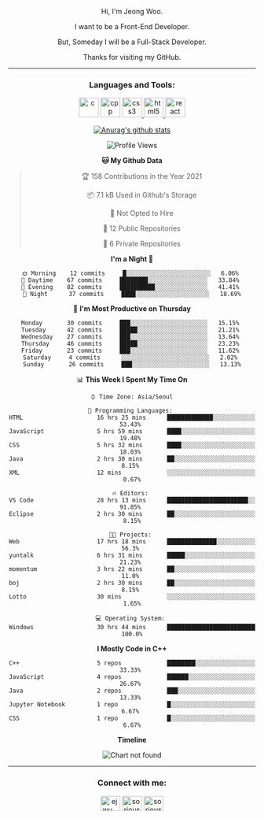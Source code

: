 <div align="center">

Hi, I'm Jeong Woo.

I want to be a Front-End Developer.

But, Someday I will be a Full-Stack Developer.

Thanks for visiting my GitHub.

</div>

---

<link rel="stylesheet" href="devicon.min.css">
<h3 align="center">Languages and Tools:</h3>
<p align="center"> <a href="https://www.cprogramming.com/" target="_blank"> <img src="https://user-images.githubusercontent.com/49060014/104815556-9b409780-5858-11eb-9e57-76cd1f41b210.png" alt="c" height="40"></a>  <a href="https://www.w3schools.com/cpp/" target="_blank"> <img src="https://user-images.githubusercontent.com/49060014/104815621-05593c80-5859-11eb-8ffb-fdb9956f63c1.png" alt="cpp" height="40"></a> <a href="https://www.w3schools.com/css/" target="_blank"> <img src="https://user-images.githubusercontent.com/49060014/104815701-6e40b480-5859-11eb-985c-fe7214015048.png" alt="css3" height="40"/> </a> <a href="https://www.w3.org/html/" target="_blank"> <img src="https://user-images.githubusercontent.com/49060014/104815691-64b74c80-5859-11eb-85ac-165452a17a2e.png" alt="html5" height="40"/> </a> <a href="https://reactjs.org/" target="_blank"> <img src="https://user-images.githubusercontent.com/49060014/104815672-44878d80-5859-11eb-8695-602d3f0b85d2.png" alt="react" height="40"/> </a> </p>

<div align="center">
  
[![Anurag's github stats](https://github-readme-stats.vercel.app/api?username=sorious77)](https://github.com/anuraghazra/github-readme-stats)



<!--START_SECTION:waka-->
![Profile Views](http://img.shields.io/badge/Profile%20Views-55-blue)

**🐱 My Github Data** 

> 🏆 158 Contributions in the Year 2021
 > 
> 📦 7.1 kB Used in Github's Storage 
 > 
> 🚫 Not Opted to Hire
 > 
> 📜 12 Public Repositories 
 > 
> 🔑 6 Private Repositories  
 > 
**I'm a Night 🦉** 

```text
🌞 Morning    12 commits     █░░░░░░░░░░░░░░░░░░░░░░░░   6.06% 
🌆 Daytime    67 commits     ████████░░░░░░░░░░░░░░░░░   33.84% 
🌃 Evening    82 commits     ██████████░░░░░░░░░░░░░░░   41.41% 
🌙 Night      37 commits     ████░░░░░░░░░░░░░░░░░░░░░   18.69%

```
📅 **I'm Most Productive on Thursday** 

```text
Monday       30 commits     ███░░░░░░░░░░░░░░░░░░░░░░   15.15% 
Tuesday      42 commits     █████░░░░░░░░░░░░░░░░░░░░   21.21% 
Wednesday    27 commits     ███░░░░░░░░░░░░░░░░░░░░░░   13.64% 
Thursday     46 commits     █████░░░░░░░░░░░░░░░░░░░░   23.23% 
Friday       23 commits     ███░░░░░░░░░░░░░░░░░░░░░░   11.62% 
Saturday     4 commits      ░░░░░░░░░░░░░░░░░░░░░░░░░   2.02% 
Sunday       26 commits     ███░░░░░░░░░░░░░░░░░░░░░░   13.13%

```


📊 **This Week I Spent My Time On** 

```text
⌚︎ Time Zone: Asia/Seoul

💬 Programming Languages: 
HTML                     16 hrs 25 mins      █████████████░░░░░░░░░░░░   53.43% 
JavaScript               5 hrs 59 mins       ████░░░░░░░░░░░░░░░░░░░░░   19.48% 
CSS                      5 hrs 32 mins       ████░░░░░░░░░░░░░░░░░░░░░   18.03% 
Java                     2 hrs 30 mins       ██░░░░░░░░░░░░░░░░░░░░░░░   8.15% 
XML                      12 mins             ░░░░░░░░░░░░░░░░░░░░░░░░░   0.67%

🔥 Editors: 
VS Code                  28 hrs 13 mins      ███████████████████████░░   91.85% 
Eclipse                  2 hrs 30 mins       ██░░░░░░░░░░░░░░░░░░░░░░░   8.15%

🐱‍💻 Projects: 
Web                      17 hrs 18 mins      ██████████████░░░░░░░░░░░   56.3% 
yuntalk                  6 hrs 31 mins       █████░░░░░░░░░░░░░░░░░░░░   21.23% 
momentum                 3 hrs 22 mins       ██░░░░░░░░░░░░░░░░░░░░░░░   11.0% 
boj                      2 hrs 30 mins       ██░░░░░░░░░░░░░░░░░░░░░░░   8.15% 
Lotto                    30 mins             ░░░░░░░░░░░░░░░░░░░░░░░░░   1.65%

💻 Operating System: 
Windows                  30 hrs 44 mins      █████████████████████████   100.0%

```

**I Mostly Code in C++** 

```text
C++                      5 repos             ████████░░░░░░░░░░░░░░░░░   33.33% 
JavaScript               4 repos             ██████░░░░░░░░░░░░░░░░░░░   26.67% 
Java                     2 repos             ███░░░░░░░░░░░░░░░░░░░░░░   13.33% 
Jupyter Notebook         1 repo              █░░░░░░░░░░░░░░░░░░░░░░░░   6.67% 
CSS                      1 repo              █░░░░░░░░░░░░░░░░░░░░░░░░   6.67%

```


**Timeline**

![Chart not found](https://raw.githubusercontent.com/sorious77/sorious77/main/charts/bar_graph.png) 


<!--END_SECTION:waka-->

</div>

---

<h3 align="center">Connect with me:</h3>
<p align="center">
<a href="https://instagram.com/ejwu__" target="blank"><img align="center" src="https://cdn.jsdelivr.net/npm/simple-icons@3.0.1/icons/instagram.svg" alt="ejwu__" height="30" width="40" /></a>
<a href="https://www.hackerrank.com/sorious77" target="blank"><img align="center" src="https://cdn.jsdelivr.net/npm/simple-icons@3.0.1/icons/hackerrank.svg" alt="sorious77" height="30" width="40" /></a>
<a href="https://www.leetcode.com/sorious77" target="blank"><img align="center" src="https://cdn.jsdelivr.net/npm/simple-icons@3.0.1/icons/leetcode.svg" alt="sorious77" height="30" width="40" /></a>
</p>

